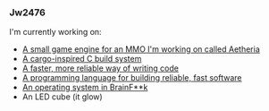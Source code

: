 ### Jw2476

I'm currently working on:
- [A small game engine for an MMO I'm working on called Aetheria](https://github.com/jw2476/aetheria)
- [A cargo-inspired C build system](https://github.com/jw2476/teapot)
- [A faster, more reliable way of writing code](https://github.com/jw2476/ember)
- [A programming language for building reliable, fast software](https://github.com/jw2476/compass)
- [An operating system in BrainF\*\*k](https://github.com/jw2476/fos)
- An LED cube (it glow)

